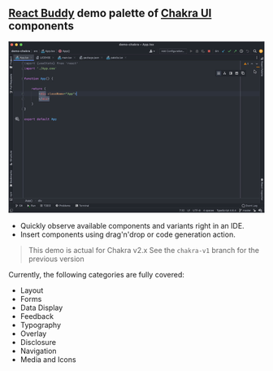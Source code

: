 ## [React Buddy](https://plugins.jetbrains.com/plugin/17467-react-buddy) demo palette of [Chakra UI](chakra-ui/chakra-ui) components

![Demo](./etc/demo.gif)

* Quickly observe available components and variants right in an IDE.
* Insert components using drag'n'drop or code generation action.

> This demo is actual for Chakra v2.x
> See the `chakra-v1` branch for the previous version

Currently, the following categories are fully covered:
* Layout
* Forms
* Data Display
* Feedback
* Typography
* Overlay
* Disclosure
* Navigation
* Media and Icons
